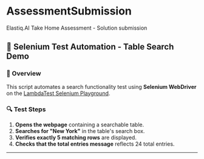 # AssessmentSubmission
Elastiq.AI Take Home Assessment - Solution submission

## 🧪 Selenium Test Automation - Table Search Demo

### 📌 Overview  
This script automates a search functionality test using **Selenium WebDriver** on the [LambdaTest Selenium Playground](https://www.lambdatest.com/selenium-playground/table-sort-search-demo).

### 🔍 Test Steps  
1. **Opens the webpage** containing a searchable table.  
2. **Searches for "New York"** in the table's search box.  
3. **Verifies exactly 5 matching rows** are displayed.  
4. **Checks that the total entries message** reflects 24 total entries.  

---

